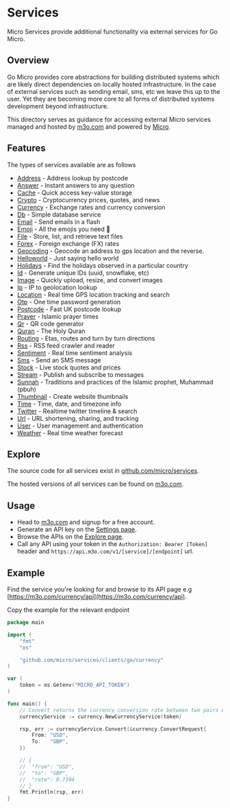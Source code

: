 # Services

Micro Services provide additional functionality via external services for Go Micro.

## Overview

Go Micro provides core abstractions for building distributed systems which are likely 
direct dependencies on locally hosted infrastructure. In the case of external services 
such as sending email, sms, etc we leave this up to the user. Yet they are becoming 
more core to all forms of distributed systems development beyond infrastructure.

This directory serves as guidance for accessing external Micro services managed 
and hosted by [m3o.com](https://m3o.com) and powered by [Micro](https://github.com/micro/micro).

## Features

The types of services available are as follows

- [Address](https://m3o.com/address) - Address lookup by postcode
- [Answer](https://m3o.com/answer) - Instant answers to any question
- [Cache](https://m3o.com/cache) - Quick access key-value storage
- [Crypto](https://m3o.com/crypto) - Cryptocurrency prices, quotes, and news
- [Currency](https://m3o.com/currency) - Exchange rates and currency conversion
- [Db](https://m3o.com/db) - Simple database service
- [Email](https://m3o.com/email) - Send emails in a flash
- [Emoji](https://m3o.com/emoji) - All the emojis you need 🎉
- [File](https://m3o.com/file) - Store, list, and retrieve text files
- [Forex](https://m3o.com/forex) - Foreign exchange (FX) rates
- [Geocoding](https://m3o.com/geocoding) - Geocode an address to gps location and the reverse.
- [Helloworld](https://m3o.com/helloworld) - Just saying hello world
- [Holidays](https://m3o.com/holidays) - Find the holidays observed in a particular country
- [Id](https://m3o.com/id) - Generate unique IDs (uuid, snowflake, etc)
- [Image](https://m3o.com/image) - Quickly upload, resize, and convert images
- [Ip](https://m3o.com/ip) - IP to geolocation lookup
- [Location](https://m3o.com/location) - Real time GPS location tracking and search
- [Otp](https://m3o.com/otp) - One time password generation
- [Postcode](https://m3o.com/postcode) - Fast UK postcode lookup
- [Prayer](https://m3o.com/prayer) - Islamic prayer times
- [Qr](https://m3o.com/qr) - QR code generator
- [Quran](https://m3o.com/quran) - The Holy Quran
- [Routing](https://m3o.com/routing) - Etas, routes and turn by turn directions
- [Rss](https://m3o.com/rss) - RSS feed crawler and reader
- [Sentiment](https://m3o.com/sentiment) - Real time sentiment analysis
- [Sms](https://m3o.com/sms) - Send an SMS message
- [Stock](https://m3o.com/stock) - Live stock quotes and prices
- [Stream](https://m3o.com/stream) - Publish and subscribe to messages
- [Sunnah](https://m3o.com/sunnah) - Traditions and practices of the Islamic prophet, Muhammad (pbuh)
- [Thumbnail](https://m3o.com/thumbnail) - Create website thumbnails
- [Time](https://m3o.com/time) - Time, date, and timezone info
- [Twitter](https://m3o.com/twitter) - Realtime twitter timeline & search
- [Url](https://m3o.com/url) - URL shortening, sharing, and tracking
- [User](https://m3o.com/user) - User management and authentication
- [Weather](https://m3o.com/weather) - Real time weather forecast

## Explore

The source code for all services exist in [github.com/micro/services](https://github.com/micro/services).

The hosted versions of all services can be found on [m3o.com](https://m3o.com).

## Usage

- Head to [m3o.com](https://m3o.com) and signup for a free account. 
- Generate an API key on the [Settings page](https://m3o.com/settings/keys).
- Browse the APIs on the [Explore page](https://m3o.com/explore).
- Call any API using your token in the `Authorization: Bearer [Token]` header and `https://api.m3o.com/v1/[service]/[endpoint]` url.

## Example

Find the service you're looking for and browse to its API page e.g [https://m3o.com/currency/api](https://m3o.com/currency/api).

Copy the example for the relevant endpoint

```go
package main

import (
	"fmt"
	"os"

	"github.com/micro/services/clients/go/currency"
)

var (
	token = os.Getenv("MICRO_API_TOKEN")
)

func main() {
	// Convert returns the currency conversion rate between two pairs e.g USD/GBP
	currencyService := currency.NewCurrencyService(token)

	rsp, err := currencyService.Convert(&currency.ConvertRequest{
		From: "USD",
		To:   "GBP",
	})

	// {
	//	"from": "USD",
	//	"to": "GBP",
	//	"rate": 0.7104
	// }
	fmt.Println(rsp, err)
}
```
